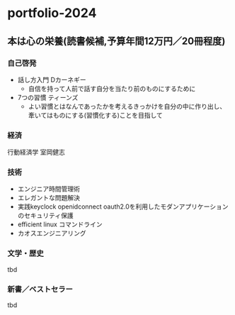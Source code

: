 # portfolio-2024

## 本は心の栄養(読書候補,予算年間12万円／20冊程度)

### 自己啓発

- 話し方入門 Dカーネギー
  - 自信を持って人前で話す自分を当たり前のものにするために
- 7つの習慣 ティーンズ
  - よい習慣とはなんであったかを考えるきっかけを自分の中に作り出し、牽いてはものにする(習慣化する)ことを目指して

### 経済

行動経済学 室岡健志

### 技術

- エンジニア時間管理術
- エレガントな問題解決
- 実践keyclock openidconnect oauth2.0を利用したモダンアプリケーションのセキュリティ保護
- efficient linux コマンドライン
- カオスエンジニアリング

### 文学・歴史

tbd

### 新書／ベストセラー

tbd
